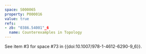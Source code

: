 ```yaml
---
space: S000065
property: P000016
value: true
refs:
- zb: "0386.54001"_6
  name: Counterexamples in Topology
---
```


See item #3 for space #73 in {{doi:10.1007/978-1-4612-6290-9_6}}.
